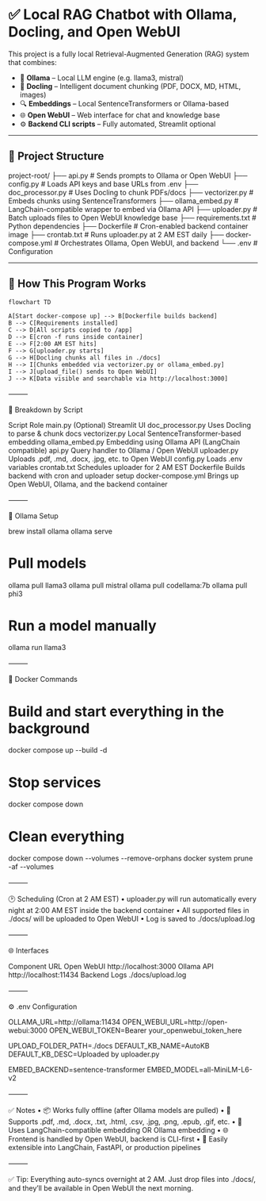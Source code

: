 


# ✅ Local RAG Chatbot with Ollama, Docling, and Open WebUI

This project is a fully local Retrieval-Augmented Generation (RAG) system that combines:

- 🧠 **Ollama** – Local LLM engine (e.g. llama3, mistral)
- 📄 **Docling** – Intelligent document chunking (PDF, DOCX, MD, HTML, images)
- 🔍 **Embeddings** – Local SentenceTransformers or Ollama-based
- 🌐 **Open WebUI** – Web interface for chat and knowledge base
- ⚙️ **Backend CLI scripts** – Fully automated, Streamlit optional

---

## 📁 Project Structure

project-root/
├── api.py              # Sends prompts to Ollama or Open WebUI
├── config.py           # Loads API keys and base URLs from .env
├── doc_processor.py    # Uses Docling to chunk PDFs/docs
├── vectorizer.py       # Embeds chunks using SentenceTransformers
├── ollama_embed.py     # LangChain-compatible wrapper to embed via Ollama API
├── uploader.py         # Batch uploads files to Open WebUI knowledge base
├── requirements.txt    # Python dependencies
├── Dockerfile          # Cron-enabled backend container image
├── crontab.txt         # Runs uploader.py at 2 AM EST daily
├── docker-compose.yml  # Orchestrates Ollama, Open WebUI, and backend
└── .env                # Configuration

---

## 🧠 How This Program Works

```mermaid
flowchart TD

A[Start docker-compose up] --> B[Dockerfile builds backend]
B --> C[Requirements installed]
C --> D[All scripts copied to /app]
D --> E[cron -f runs inside container]
E --> F[2:00 AM EST hits]
F --> G[uploader.py starts]
G --> H[Docling chunks all files in ./docs]
H --> I[Chunks embedded via vectorizer.py or ollama_embed.py]
I --> J[upload_file() sends to Open WebUI]
J --> K[Data visible and searchable via http://localhost:3000]
```

⸻

📄 Breakdown by Script

Script	Role
main.py	(Optional) Streamlit UI
doc_processor.py	Uses Docling to parse & chunk docs
vectorizer.py	Local SentenceTransformer-based embedding
ollama_embed.py	Embedding using Ollama API (LangChain compatible)
api.py	Query handler to Ollama / Open WebUI
uploader.py	Uploads .pdf, .md, .docx, .jpg, etc. to Open WebUI
config.py	Loads .env variables
crontab.txt	Schedules uploader for 2 AM EST
Dockerfile	Builds backend with cron and uploader setup
docker-compose.yml	Brings up Open WebUI, Ollama, and the backend container


⸻

🧠 Ollama Setup

brew install ollama
ollama serve

# Pull models
ollama pull llama3
ollama pull mistral
ollama pull codellama:7b
ollama pull phi3

# Run a model manually
ollama run llama3


⸻

🐳 Docker Commands

# Build and start everything in the background
docker compose up --build -d

# Stop services
docker compose down

# Clean everything
docker compose down --volumes --remove-orphans
docker system prune -af --volumes


⸻

🕑 Scheduling (Cron at 2 AM EST)
	•	uploader.py will run automatically every night at 2:00 AM EST inside the backend container
	•	All supported files in ./docs/ will be uploaded to Open WebUI
	•	Log is saved to ./docs/upload.log

⸻

🌐 Interfaces

Component	URL
Open WebUI	http://localhost:3000
Ollama API	http://localhost:11434
Backend Logs	./docs/upload.log


⸻

⚙️ .env Configuration

OLLAMA_URL=http://ollama:11434
OPEN_WEBUI_URL=http://open-webui:3000
OPEN_WEBUI_TOKEN=Bearer your_openwebui_token_here

UPLOAD_FOLDER_PATH=./docs
DEFAULT_KB_NAME=AutoKB
DEFAULT_KB_DESC=Uploaded by uploader.py

EMBED_BACKEND=sentence-transformer
EMBED_MODEL=all-MiniLM-L6-v2


⸻

✅ Notes
	•	📦 Works fully offline (after Ollama models are pulled)
	•	🧠 Supports .pdf, .md, .docx, .txt, .html, .csv, .jpg, .png, .epub, .gif, etc.
	•	🧱 Uses LangChain-compatible embedding OR Ollama embedding
	•	🌐 Frontend is handled by Open WebUI, backend is CLI-first
	•	🔄 Easily extensible into LangChain, FastAPI, or production pipelines

⸻

✅ Tip: Everything auto-syncs overnight at 2 AM. Just drop files into ./docs/, and they’ll be available in Open WebUI the next morning.
